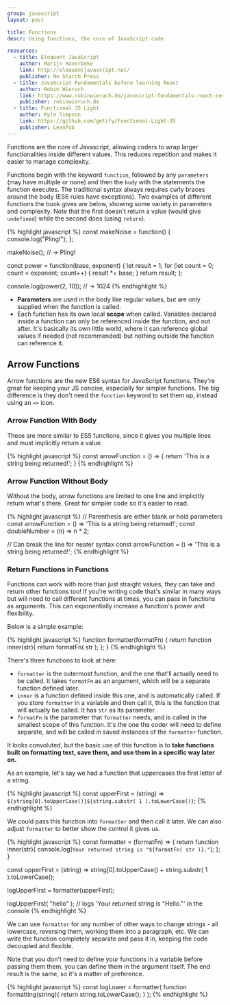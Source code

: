 ```yaml
---
group: javascript
layout: post

title: Functions
descr: Using functions, the core of JavaScript code

resources:
  - title: Eloquent JavaScript
    author: Marijn Haverbeke
    link: http://eloquentjavascript.net/
    publisher: No Starch Press
  - title: JavaScript Fundamentals before learning React
    author: Robin Wieruch
    link: https://www.robinwieruch.de/javascript-fundamentals-react-requirements/#react-javascript
    publisher: robinwieruch.de
  - title: Functional JS Light
    author: Kyle Simpson
    link: https://github.com/getify/Functional-Light-JS
    publisher: LeanPub
---
```


Functions are the core of Javascript, allowing coders to wrap larger functionalities inside different values. This reduces repetition and makes it easier to manage complexity.

Functions begin with the keyword `function`, followed by any `parameters` (may have multiple or none) and then the `body` with the statements the function executes. The traditional syntax always requires curly braces around the body (ES6 rules have exceptions). Two examples of different functions the book gives are below, showing some variety in parameters and complexity. Note that the first doesn't return a value (would give `undefined`) while the second does (using `return`).

{% highlight javascript %}
const makeNoise = function() {
  console.log("Pling!");
};

makeNoise();
// → Pling!

const power = function(base, exponent) {
  let result = 1;
  for (let count = 0; count < exponent; count++) {
    result *= base;
  }
  return result;
};

console.log(power(2, 10));
// → 1024
{% endhighlight %}

* **Parameters** are used in the body like regular values, but are only supplied when the function is called.
* Each function has its own local **scope** when called. Variables declared inside a function can only be referenced inside the function, and not after. It's basically its own little world, where it can reference global values if needed (not recommended) but nothing outside the function can reference it.

## Arrow Functions

Arrow functions are the new ES6 syntax for JavaScript functions. They're great for keeping your JS concise, especially for simpler functions. The big difference is they don't need the `function` keyword to set them up, instead using an `=>` icon.

### Arrow Function With Body

These are more similar to ES5 functions, since it gives you multiple lines and must implicitly return a value.

{% highlight javascript %}
const arrowFunction = () => {
  return 'This is a string being returned!';
}
{% endhighlight %}

### Arrow Function Without Body

Without the body, arrow functions are limited to one line and implicitly return what's there. Great for simpler code so it's easier to read.

{% highlight javascript %}
// Parenthesis are either blank or hold parameters
const arrowFunction = () => 'This is a string being returned!';
const doubleNumber = (n) => n * 2;

// Can break the line for neater syntax
const arrowFunction = () =>
  'This is a string being returned!';
{% endhighlight %}

### Return Functions in Functions

Functions can work with more than just straight values, they can take and return other functions too! If you're writing code that's similar in many ways but will need to call different functions at times, you can pass in functions as arguments. This can exponentially increase a function's power and flexibility.

Below is a simple example:

{% highlight javascript %}
function formatter(formatFn) {
  return function inner(str){
    return formatFn( str );
  };
}
{% endhighlight %}

There's three functions to look at here:

* `formatter` is the outermost function, and the one that'll actually need to be called. It takes `formatFn` as an argument, which will be a separate function defined later.
* `inner` is a function defined inside this one, and is automatically called. If you store `formatter` in a variable and then call it, this is the function that will actually be called. It has `str` as its parameter.
* `formatFn` is the parameter that `formatter` needs, and is called in the smallest scope of this function. It's the one the coder will need to define separate, and will be called in saved instances of the `formatter` function.

It looks convoluted, but the basic use of this function is to **take functions built on formatting text, save them, and use them in a specific way later on.**

As an example, let's say we had a function that uppercases the first letter of a string.

{% highlight javascript %}
const upperFirst = (string) => `${string[0].toUpperCase()}${string.substr( 1 ).toLowerCase()}`;
{% endhighlight %}

We could pass this function into `formatter` and then call it later. We can also adjust `formatter` to better show the control it gives us.

{% highlight javascript %}
const formatter = (formatFn) => {
  return function inner(str){
    console.log(`Your returned string is "${formatFn( str )}."`);
  };
}

const upperFirst = (string) => string[0].toUpperCase() + string.substr( 1 ).toLowerCase();

logUpperFirst = formatter(upperFirst);

logUpperFirst( "hello" );
// logs 'Your returned string is "Hello."' in the console
{% endhighlight %}

We can use `formatter` for any number of other ways to change strings - all lowercase, reversing them, working them into a paragraph, etc. We can write the function completely separate and pass it in, keeping the code decoupled and flexible.

Note that you don't need to define your functions in a variable before passing them them, you can define them in the argument itself. The end result is the same, so it's a matter of preference.

{% highlight javascript %}
const logLower = formatter( function formatting(string){
    return string.toLowerCase();
} );
{% endhighlight %}
